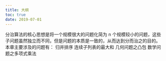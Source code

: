 ```yaml
---
title: 大纲
toc: true
date: 2019-07-01
---
```

分治算法的核心思想是将一个规模很大的问题化简为 n 个规模较小的问题，这些子问题虽然独立而不同，但是问题的本质是一致的，从而达到分而治之的目的。
本章主要涉及的问题有：
归并排序
连续子列表的最大和
几何问题之凸包
数学问题之多项式乘法

